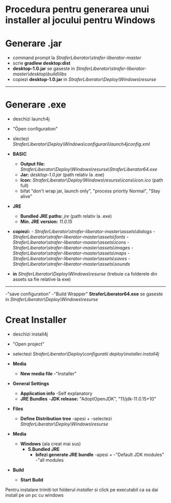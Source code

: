 # Procedura pentru generarea unui installer al jocului pentru Windows 

# Generare .jar
-  command prompt la *StraferLiberator\strafer-liberator-master*
- scrie **gradlew desktop:dist**
- **desktop-1.0.jar** se gaseste in *StraferLiberator\strafer-liberator-master\desktop\build\libs*
- copiezi **desktop-1.0.jar** in *StraferLiberator\Deploy\Windows\resurse*
----------
# Generare .exe

- deschizi launch4j
- "Öpen configuration"

- slectezi *StraferLiberator\Deploy\Windows\configurari\launch4jconfig.xml*

- **BASIC**
   - **Output file:** *StraferLiberator\Deploy\Windows\resurse\StraferLiberator64.exe*
   - **Jar:**         *desktop-1.0.jar*   (path relativ la .exe)
   - **Icon:** *StraferLiberator\Deploy\Windows\resurse\icons\icon.ico*  (path full)
   - bifat "don't wrap jar, launch only", "process priortiy Normal", "Stay alive"
- **JRE**
    - **Bundled JRE paths:** *jre* (path relativ la .exe)
    - **Min. JRE version:** *11.0.15*

- **copiezi:**
        - *StraferLiberator\strafer-liberator-master\assets\dialogs*
        - *StraferLiberator\strafer-liberator-master\assets\fonts*
        - *StraferLiberator\strafer-liberator-master\assets\icons*
        - *StraferLiberator\strafer-liberator-master\assets\images*
        - *StraferLiberator\strafer-liberator-master\assets\maps*
        - *StraferLiberator\strafer-liberator-master\assets\saves*
        - *StraferLiberator\strafer-liberator-master\assets\sounds*
- **in** 
*StraferLiberator\Deploy\Windows\resurse*
(trebuie ca folderele din assets sa fie relative la exe)

----------
-"save configuration"
-"Build Wrapper"
**StraferLiberator64.exe** se gaseste in *StraferLiberator\Deploy\Windows\resurse*


# Creat Installer
- deschizi install4j
- "Open project"
- selectezi *StraferLiberator\Deploy\configuratii deploy\installer.install4j*
- **Media**
    - **New media file**
        -"Installer"
        
                    
- **General Settings**
    - **Application info**
        -Self explanatory
    - **JRE Bundles**
        -**JDK release:** "AdoptOpenJDK", "11/jdk-11.0.15+10"
- **Files**
    - **Define Distribution tree**
        -apesi + 
        -selectezi *StraferLiberator\Deploy\Windows\resurse*
- **Media**
    - **Windows** (ala creat mai sus)
        - **5.Bundled JRE**
            - **bifezi generate JRE bundle**
            -apesi +
            -"Default JDK modules"
            -"all modules
- **Build**
    - **Start Build**
 
 
 Pentru instalare trimiti tot folderul *installer* si click pe executabil ca sa dai install pe un pc cu windows
